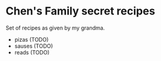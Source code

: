 # Chen's Family secret recipes

Set of recipes as given by my grandma.

- pizas (TODO)
- sauses (TODO)
- reads (TODO)